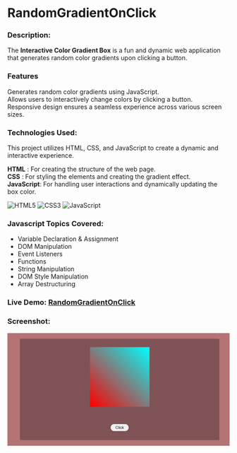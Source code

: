 # RandomGradientOnClick 

### **Description**:
 The **Interactive Color Gradient Box** is a fun and dynamic web application that generates random color gradients upon clicking a button.

### **Features**
Generates random color gradients using JavaScript.<br>
Allows users to interactively change colors by clicking a button.<br>
Responsive design ensures a seamless experience across various screen sizes.



### **Technologies Used**:

This project utilizes HTML, CSS, and JavaScript to create a dynamic and interactive experience.<br>

**HTML**      : For creating the structure of the web page.<br>
**CSS**       : For styling the elements and creating the gradient effect.<br>
**JavaScript**: For handling user interactions and dynamically updating the box color.

![HTML5](https://img.shields.io/badge/html5-%23E34F26.svg?style=for-the-badge&logo=html5&logoColor=white) 
![CSS3](https://img.shields.io/badge/css3-%231572B6.svg?style=for-the-badge&logo=css3&logoColor=white)
![JavaScript](https://img.shields.io/badge/javascript-%23323330.svg?style=for-the-badge&logo=javascript&logoColor=%23F7DF1E)

### **Javascript Topics Covered:**

- Variable Declaration & Assignment
- DOM Manipulation
- Event Listeners
- Functions
- String Manipulation
- DOM Style Manipulation
- Array Destructuring

### **Live Demo**: [RandomGradientOnClick ]()

### **Screenshot**:
![WebsiteImage](./Screenshot/Screenshot%202024-04-23%20202720.png)

